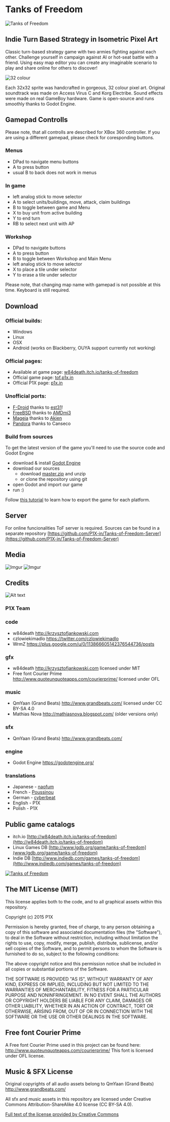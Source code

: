 # Tanks of Freedom

![Tanks of Freedom](https://i.imgur.com/Xa66BXO.png)

## Indie Turn Based Strategy in Isometric Pixel Art

Classic turn-based strategy game with two armies fighting against each other. Challenge yourself in campaign against AI or hot-seat battle with a friend. Using easy map editor you can create any imaginable scenario to play and share online for others to discover!

![32 colour](https://i.imgur.com/Oe6y4SO.jpg)

Each 32x32 sprite was handcrafted in gorgeous, 32 colour pixel art. Original soundtrack was made on Access Virus C and Korg Electribe. Sound effects were made on real GameBoy hardware. Game is open-source and runs smoothly thanks to Godot Engine.

## Gamepad Controlls
Please note, that all controlls are described for XBox 360 controller. If you are using a different gamepad, please check for coresponding buttons.

### Menus
- DPad to navigate menu buttons
- A to press button
- usual B to back does not work in menus

### In game
- left analog stick to move selector
- A to select units/buildings, move, attack, claim buildings
- B to toggle between game and Menu
- X to buy unit from active building
- Y to end turn
- RB to select next unit with AP

### Workshop
- DPad to navigate buttons
- A to press button
- B to toggle between Workshop and Main Menu
- left analog stick to move selector
- X to place a tile under selector
- Y to erase a tile under selector

Please note, that changing map name with gamepad is not possible at this time. Keyboard is still required.

## Download
### Official builds:
- Windows
- Linux
- OSX
- Android (works on Blackberry, OUYA support currently not working)

### Official pages:
- Available at game page: [w84death.itch.io/tanks-of-freedom](http://w84death.itch.io/tanks-of-freedom)
- Official game page: [tof.p1x.in](http://tof.p1x.in)
- Official P1X page: [p1x.in](http://p1x.in)

### Unofficial ports:
- [F-Droid](https://f-droid.org/repository/browse/?fdid=in.p1x.tanks_of_freedom) thanks to [est31](https://github.com/est31)!
- [FreeBSD](http://www.freshports.org/games/tanks-of-freedom/) thanks to [AMDmi3](https://github.com/AMDmi3)
- [Mageia](http://madb.mageia.org/package/show/application/0/name/tanks-of-freedom) thanks to [Akien](https://github.com/akien-mga)
- [Pandora](https://repo.openpandora.org/?page=detail&app=tanksoffreedom) thanks to Canseco


### Build from sources
To get the latest version of the game you'll need to use the source code and Godot Engine

- download & install [Godot Engine](https://godotengine.org/download)
- download our sources
  - download [master.zip](https://github.com/w84death/Tanks-of-Freedom/archive/master.zip) and unzip
  - or clone the repository using git
- open Godot and import our game
- run :)

Follow [this tutorial](http://docs.godotengine.org/en/latest/tutorials/asset_pipeline/exporting_projects.html) to learn how to export the game for each platform.

## Server

For online funcionalities ToF server is required. Sources can be found in a separate repository [https://github.com/P1X-in/Tanks-of-Freedom-Server](https://github.com/P1X-in/Tanks-of-Freedom-Server)

## Media
![Imgur](http://tof.p1x.in/assets/screen1.jpg)
![Imgur](http://tof.p1x.in/assets/screen2.jpg)

## Credits

![Alt text](http://i.imgur.com/wZPAs75.jpg)

### P1X Team
###  code
   - w84death http://krzysztofjankowski.com
   - czlowiekimadlo https://twitter.com/czlowiekimadlo
   - WrmZ https://plus.google.com/u/0/113866605142376544736/posts

### gfx
   - w84death http://krzysztofjankowski.com licensed under MIT
   - Free font Courier Prime http://www.quoteunquoteapps.com/courierprime/ licensed under OFL

### music
   - QmYaan (Grand Beats) http://www.grandbeats.com/ licensed under CC BY-SA 4.0
   - Mathias Nova http://mathiasnova.blogspot.com/ (older versions only)

### sfx
   - QmYaan (Grand Beats) http://www.grandbeats.com/

### engine
   - Godot Engine https://godotengine.org/

### translations
  - Japanese - [naofum](https://github.com/naofum)
  - French - [Poussinou](https://github.com/Poussinou)
  - German - [cyberbeat](https://github.com/cyberbeat)
  - English - P1X
  - Polish - P1X

## Public game catalogs

- itch.io [http://w84death.itch.io/tanks-of-freedom](http://w84death.itch.io/tanks-of-freedom)
- Linux Games DB [http://www.lgdb.org/game/tanks-of-freedom](www.lgdb.org/game/tanks-of-freedom)
- Indie DB [http://www.indiedb.com/games/tanks-of-freedom](http://www.indiedb.com/games/tanks-of-freedom)

<a href="http://www.indiedb.com/games/tanks-of-freedom" title="View Tanks of Freedom on Indie DB" target="_blank"><img src="http://button.indiedb.com/popularity/medium/games/39024.png" alt="Tanks of Freedom" /></a>

## The MIT License (MIT)
This license applies both to the code, and to all graphical assets within this repository.

Copyright (c) 2015 P1X

Permission is hereby granted, free of charge, to any person obtaining a copy
of this software and associated documentation files (the "Software"), to deal
in the Software without restriction, including without limitation the rights
to use, copy, modify, merge, publish, distribute, sublicense, and/or sell
copies of the Software, and to permit persons to whom the Software is
furnished to do so, subject to the following conditions:

The above copyright notice and this permission notice shall be included in
all copies or substantial portions of the Software.

THE SOFTWARE IS PROVIDED "AS IS", WITHOUT WARRANTY OF ANY KIND, EXPRESS OR
IMPLIED, INCLUDING BUT NOT LIMITED TO THE WARRANTIES OF MERCHANTABILITY,
FITNESS FOR A PARTICULAR PURPOSE AND NONINFRINGEMENT. IN NO EVENT SHALL THE
AUTHORS OR COPYRIGHT HOLDERS BE LIABLE FOR ANY CLAIM, DAMAGES OR OTHER
LIABILITY, WHETHER IN AN ACTION OF CONTRACT, TORT OR OTHERWISE, ARISING FROM,
OUT OF OR IN CONNECTION WITH THE SOFTWARE OR THE USE OR OTHER DEALINGS IN
THE SOFTWARE.

## Free font Courier Prime
A Free font Courier Prime used in this project can be found here:
http://www.quoteunquoteapps.com/courierprime/
This font is licensed under OFL license.

## Music & SFX License
Original copyrights of all audio assets belong to QmYaan (Grand Beats) http://www.grandbeats.com/

All sfx and music assets in this repository are licensed under Creative Commons Attribution-ShareAlike 4.0 license (CC BY-SA 4.0).

[Full text of the license provided by Creative Commons](http://creativecommons.org/licenses/by-sa/4.0/legalcode)
